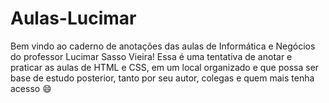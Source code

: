 # Aulas-Lucimar
Bem vindo ao caderno de anotações das aulas de Informática e Negócios do professor Lucimar Sasso Vieira!  Essa é uma tentativa de anotar e praticar as aulas de HTML e CSS, em um local organizado e que possa ser base de estudo posterior, tanto por seu autor, colegas e quem mais tenha acesso 😄
